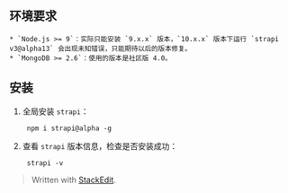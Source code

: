 ﻿## 环境要求
	* `Node.js >= 9`：实际只能安装 `9.x.x` 版本，`10.x.x` 版本下运行 `strapi v3@alpha13` 会出现未知错误，只能期待以后的版本修复。
	* `MongoDB >= 2.6`：使用的版本是社区版 4.0。 

## 安装
1. 全局安装 `strapi`：

		npm i strapi@alpha -g

2. 查看 `strapi` 版本信息，检查是否安装成功：

		strapi -v



> Written with [StackEdit](https://stackedit.io/).
